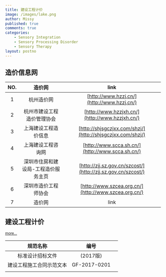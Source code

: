```yaml
---
title: 建设工程计价
image: /images/lake.png
author: Missy
published: true
comments: true
categories: 
    - Sensory Integration
    - Sensory Processing Disorder
    - Sensory Therapy
layout: postno
---
```



## 造价信息网






|    NO.      |       造价网       |    link          |  
|:-----------:|:-----------------:|:----------------:|
| 1 |  杭州造价网      |  [http://www.hzzj.cn/](http://www.hzzj.cn/)  |  
| 2 |  杭州市建设工程造价管理协会  |  [http://www.hzzjxh.cn/](http://www.hzzjxh.cn/)  |
| 3 |  上海建设工程造价信息       |     [http://shjsgczjxx.com/shzj/](http://shjsgczjxx.com/shzj/) |
| 4 |  上海建设工程咨询网         |   [http://www.scca.sh.cn/](http://www.scca.sh.cn/)  |     
| 5 |   深圳市住房和建设局-工程造价服务主页  | [http://zjj.sz.gov.cn/szcost/](http://zjj.sz.gov.cn/szcost/) | 
| 6 | 深圳市造价工程师协会 | [http://www.szcea.org.cn/](http://www.szcea.org.cn/) |
| 7 |       造价网       |    link          |  
 


## 建设工程计价


<small>[more...](/docs/)</small>


<!-- <embed src="/docs/new-safe-driving-product-for-families.pdf" width="1000" height="1000" type="application/pdf"/></embed> -->


<!-- <div class="embed-responsive embed-responsive-16by9"> -->
  <!-- <iframe class="embed-responsive-item" src="/docs/visual-vestibular-presentation.pptx" allowfullscreen></iframe> -->
<!-- </div> -->

|         规范名称              |       编号      |              |  
|:----------------------------:|:---------------:|:------------:|
|         标准设计招标文件       |     (2017版)      |    |  
|    建设工程施工合同示范文本    |     GF-2017-0201  |    |         
|            |                 |                 |                                
